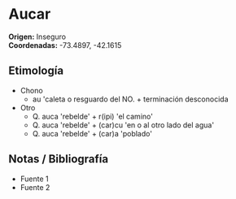# Aucar

**Origen:** Inseguro  
**Coordenadas:** -73.4897, -42.1615

## Etimología
- Chono
    - au 'caleta o resguardo del NO. + terminación desconocida 
- Otro
    - Q. auca 'rebelde' + r(ipi) 'el camino'
    - Q. auca 'rebelde' + (car)cu 'en o al otro lado del agua'
    - Q. auca 'rebelde' + (car)a 'poblado'

## Notas / Bibliografía
- Fuente 1
- Fuente 2

